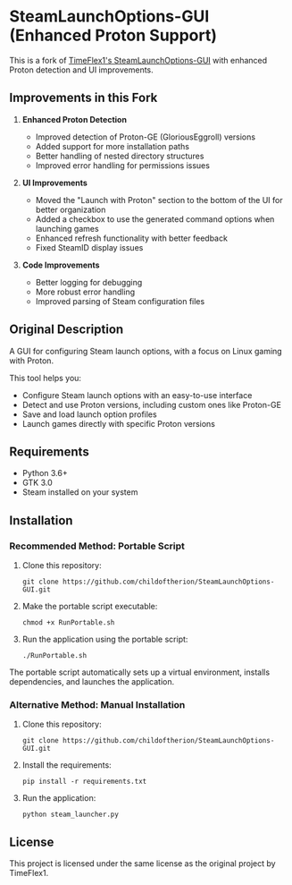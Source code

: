 # SteamLaunchOptions-GUI (Enhanced Proton Support)

This is a fork of [TimeFlex1's SteamLaunchOptions-GUI](https://github.com/TimeFlex1/SteamLaunchOptions-GUI) with enhanced Proton detection and UI improvements.

## Improvements in this Fork

1. **Enhanced Proton Detection**
   - Improved detection of Proton-GE (GloriousEggroll) versions
   - Added support for more installation paths
   - Better handling of nested directory structures
   - Improved error handling for permissions issues

2. **UI Improvements**
   - Moved the "Launch with Proton" section to the bottom of the UI for better organization
   - Added a checkbox to use the generated command options when launching games
   - Enhanced refresh functionality with better feedback
   - Fixed SteamID display issues

3. **Code Improvements**
   - Better logging for debugging
   - More robust error handling
   - Improved parsing of Steam configuration files

## Original Description

A GUI for configuring Steam launch options, with a focus on Linux gaming with Proton.

This tool helps you:
- Configure Steam launch options with an easy-to-use interface
- Detect and use Proton versions, including custom ones like Proton-GE
- Save and load launch option profiles
- Launch games directly with specific Proton versions

## Requirements

- Python 3.6+
- GTK 3.0
- Steam installed on your system

## Installation

### Recommended Method: Portable Script

1. Clone this repository:
   ```
   git clone https://github.com/childoftherion/SteamLaunchOptions-GUI.git
   ```

2. Make the portable script executable:
   ```
   chmod +x RunPortable.sh
   ```

3. Run the application using the portable script:
   ```
   ./RunPortable.sh
   ```

The portable script automatically sets up a virtual environment, installs dependencies, and launches the application.

### Alternative Method: Manual Installation

1. Clone this repository:
   ```
   git clone https://github.com/childoftherion/SteamLaunchOptions-GUI.git
   ```

2. Install the requirements:
   ```
   pip install -r requirements.txt
   ```

3. Run the application:
   ```
   python steam_launcher.py
   ```

## License

This project is licensed under the same license as the original project by TimeFlex1.
